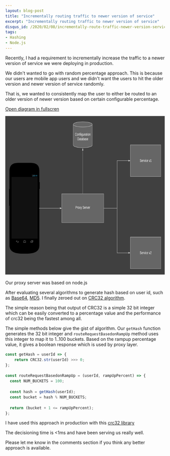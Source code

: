 ```yaml
---
layout: blog-post
title: "Incrementally routing traffic to newer version of service"
excerpt: "Incrementally routing traffic to newer version of service"
disqus_id: /2020/02/08/incrementally-route-traffic-newer-version-service/
tags:
- Hashing
- Node.js
---
```


Recently, I had a requirement to incrementally increase the traffic to a newer version of service we were deploying in production.

We didn't wanted to go with random percentage approach. This is because our users are mobile app users and we didn't want the users to hit the older version and newer version of service randomly.

That is, we wanted to consistently map the user to either be routed to an older version of newer version based on certain configurable percentage.

[Open diagram in fullscren](/images/hash.png)

<img src='/images/hash.png' height='500px' width='852px' />

Our proxy server was based on node.js 

After evaluating several algorithms to generate hash based on user id, such as [Base64](https://en.wikipedia.org/wiki/Base64), [MD5](https://en.wikipedia.org/wiki/MD5). I finally zeroed out on [CRC32 algorithm](https://en.wikipedia.org/wiki/Cyclic_redundancy_check).

The simple reason being that output of CRC32 is a simple 32 bit integer which can be easily converted to a percentage value and the performance of crc32 being the fastest among all.

The simple methods below give the gist of algorithm. Our `getHash` function generates the 32 bit integer and `routeRequestBasedonRampUp` method uses this integer to map it to 1..100 buckets. Based on the rampup percentage value, it gives a boolean response which is used by proxy layer.

```javascript
const getHash = userId => {
    return CRC32.str(userId) >>> 0;
};

const routeRequestBasedonRampUp = (userId, rampUpPercent) => {
  const NUM_BUCKETS = 100;
  
  const hash = getHash(userId);
  const bucket = hash % NUM_BUCKETS;

  return (bucket + 1 <= rampUpPercent); 
};
```

I have used this approach in production with this [crc32 library](https://www.npmjs.com/package/crc-32)

The decisioning time is <1ms and have been serving us really well.

Please let me know in the comments section if you think any better approach is available.